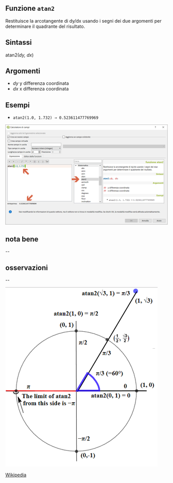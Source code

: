 ## Funzione `atan2`

Restituisce la arcotangente di dy/dx usando i segni dei due argomenti per determinare il quadrante del risultato.

## Sintassi

atan2(_dy, dx_)

## Argomenti

* _dy_ y differenza coordinata
* _dx_ x differenza coordinata

## Esempi

* `atan2(1.0, 1.732) → 0.523611477769969`

<img src="/img/matematica/atan2/atan21.png">

## nota bene

--

## osservazioni

--

<img src="/img/matematica/atan2/atan22.png">

[Wikipedia](https://it.wikipedia.org/wiki/Arcotangente2)
